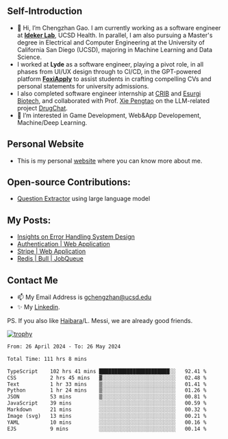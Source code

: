 ## Self-Introduction
- 👋 Hi, I’m Chengzhan Gao. I am currently working as a software engineer at **[Ideker Lab](https://idekerlab.ucsd.edu/)**, UCSD Health. In parallel, I am also pursuing a Master's degree in Electrical and Computer Engineering at the University of California San Diego (UCSD), majoring in Machine Learning and Data Science.
- I worked at **Lyde** as a software engineer, playing a pivot role, in all phases from UI/UX design through to CI/CD, in the GPT-powered platform **[FoxiApply](https://lyde.io)** to assist students in crafting compelling CVs and personal statements for university admissions.
- I also completed software engineer internship at [CRIB](https://apps.apple.com/us/app/crib-for-roommates/id6468918103?platform=iphone) and [Esurgi Biotech](https://myesurgi.com/), and collaborated with Prof. [Xie Pengtao](https://pengtaoxie.github.io/) on the LLM-related project [DrugChat](https://github.com/UCSD-AI4H/drugchat).
- 👀 I’m interested in Game Development, Web&App Developement, Machine/Deep Learning.

## Personal Website
-  This is my personal [website](https://gaochengzhan.netlify.app/) where you can know more about me.

## Open-source Contributions:
- [Question Extractor](https://github.com/nestordemeure/question_extractor) using large language model

## My Posts:
- [Insights on Error Handling System Design](https://gaochengzhan.netlify.app/post/error-handling/)
- [Authentication | Web Application](https://gaochengzhan.netlify.app/post/authentication/)
- [Stripe | Web Application](https://gaochengzhan.netlify.app/post/stripe/)
- [Redis | Bull | JobQueue](https://gaochengzhan.netlify.app/post/job-queue/)

## Contact Me
- 📫 My Email Address is gchengzhan@ucsd.edu
- ✨ My [Linkedin](https://www.linkedin.com/in/chengzhan-christoffel-gao/).

PS. If you also like [Haibara](https://www.detectiveconanworld.com/wiki/Ai_Haibara)/L. Messi, we are already good friends.

[![trophy](https://github-profile-trophy.vercel.app/?username=gaochengzhan&theme=flat&row=1&margin-w=12)](https://github.com/ryo-ma/github-profile-trophy)

<!--START_SECTION:waka-->

```txt
From: 26 April 2024 - To: 26 May 2024

Total Time: 111 hrs 8 mins

TypeScript    102 hrs 41 mins ███████████████████████░░   92.41 %
CSS           2 hrs 45 mins   ▓░░░░░░░░░░░░░░░░░░░░░░░░   02.48 %
Text          1 hr 33 mins    ▒░░░░░░░░░░░░░░░░░░░░░░░░   01.41 %
Python        1 hr 24 mins    ▒░░░░░░░░░░░░░░░░░░░░░░░░   01.26 %
JSON          53 mins         ▒░░░░░░░░░░░░░░░░░░░░░░░░   00.81 %
JavaScript    39 mins         ░░░░░░░░░░░░░░░░░░░░░░░░░   00.59 %
Markdown      21 mins         ░░░░░░░░░░░░░░░░░░░░░░░░░   00.32 %
Image (svg)   13 mins         ░░░░░░░░░░░░░░░░░░░░░░░░░   00.21 %
YAML          10 mins         ░░░░░░░░░░░░░░░░░░░░░░░░░   00.16 %
EJS           9 mins          ░░░░░░░░░░░░░░░░░░░░░░░░░   00.14 %
```

<!--END_SECTION:waka-->

<!---
gaochengzhan/gaochengzhan is a ✨ special ✨ repository because its `README.md` (this file) appears on your GitHub profile.
You can click the Preview link to take a look at your changes.
--->
